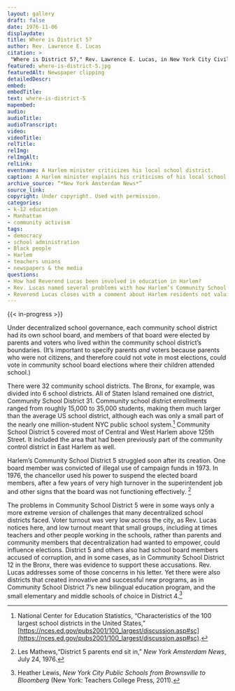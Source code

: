 ```yaml
--- 
layout: gallery
draft: false
date: 1976-11-06
displaydate: 
title: Where is District 5?
author: Rev. Lawrence E. Lucas
citation: >
 "Where is District 5?," Rev. Lawrence E. Lucas, in New York City Civil Rights History Project, Accessed: [Month Day, Year], https://nyccivilrightshistory.org/gallery/where-is-district-5.
featured: where-is-district-5.jpg
featuredAlt: Newspaper clipping
detailedDescr: 
embed: 
embedTitle: 
text: where-is-district-5
mapembed: 
audio: 
audioTitle: 
audioTranscript: 
video: 
videoTitle: 
relTitle: 
relImg: 
relImgAlt: 
relLink: 
eventname: A Harlem minister criticizes his local school district.
caption: A Harlem minister explains his criticisms of his local school district. 
archive_source: “*New York Amsterdam News*”
source_link: 
copyright: Under copyright. Used with permission.
categories: 
- k-12 education
- Manhattan
- community activism
tags: 
- democracy
- school administration
- Black people
- Harlem
- teachers unions
- newspapers & the media
questions: 
- How had Reverend Lucas been involved in education in Harlem? 
- Rev. Lucas named several problems with how Harlem’s Community School District 5 was operating under decentralization. Do you think these are problems that suggest ending, or keeping but reforming, decentralization? 
- Reverend Lucas closes with a comment about Harlem residents not valuing education. Based on evidence from other documents on this site, do you agree with his point?
--- 
```

 
{{< in-progress >}}

Under decentralized school governance, each community school district had its own school board, and members of that board were elected by parents and voters who lived within the community school district’s boundaries. (It’s important to specify parents *and* voters because parents who were not citizens, and therefore could not vote in most elections, could vote in community school board elections where their children attended school.)

There were 32 community school districts. The Bronx, for example, was divided into 6 school districts. All of Staten Island remained one district, Community School District 31. Community school district enrollments ranged from roughly 15,000 to 35,000 students, making them much larger than the average US school district, although each was only a small part of the nearly one million-student NYC public school system.[^1]
Community School District 5 covered most of Central and West Harlem above 125th Street. It included the area that had been previously part of the community control district in East Harlem as well.

Harlem’s Community School District 5 struggled soon after its creation. One board member was convicted of illegal use of campaign funds in 1973. In 1976, the chancellor used his power to suspend the elected board members, after a few years of very high turnover in the superintendent job and other signs that the board was not functioning effectively. [^2]

The problems in Community School District 5 were in some ways only a more extreme version of challenges that many decentralized school districts faced. Voter turnout was very low across the city, as Rev. Lucas notices here, and low turnout meant that small groups, including at times teachers and other people working in the schools, rather than parents and community members that decentralization had wanted to empower, could influence elections. District 5 and others also had school board members accused of corruption, and in some cases, as in Community School District 12 in the Bronx, there was evidence to support these accusations. Rev. Lucas addresses some of those concerns in his letter. Yet there were also districts that created innovative and successful new programs, as in Community School District 7’s new bilingual education program, and the small elementary and middle schools of choice in District 4.[^3]

[^1]: National Center for Education Statistics, “Characteristics of the 100 largest school districts in the United States,” [https://nces.ed.gov/pubs2001/100_largest/discussion.asp#sc](https://nces.ed.gov/pubs2001/100_largest/discussion.asp#sc).

[^2]: Les Mathews,“District 5 parents end sit in,” *New York Amsterdam News*, July 24, 1976.

[^3]: Heather Lewis, *New York City Public Schools from Brownsville to Bloomberg* (New York: Teachers College Press, 2011).
